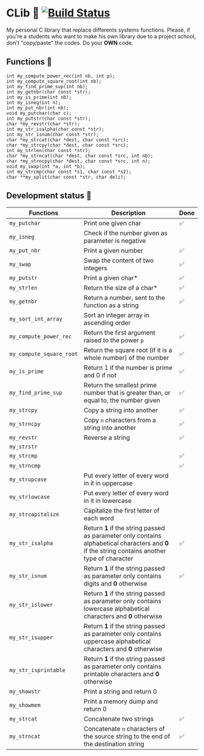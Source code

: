 # CLib :book:   [![Build Status](https://travis-ci.com/MrToto54/CLib.svg?branch=master)](https://travis-ci.com/MrToto54/CLib)
My personal C library that replace differents systems functions.
Please, if you're a students who want to make his own library due to a project school, don't "copy/paste" the codes. Do your **OWN** code.

## Functions :space_invader:
    int my_compute_power_rec(int nb, int p);
    int my_compute_square_root(int nb);
    int my_find_prime_sup(int nb);
    int my_getnbr(char const *str);
    int my_is_prime(int nb);
    int my_isneg(int n);
    int my_put_nbr(int nb);
    void my_putchar(char c);
    int my_putstr(char const *str);
    char *my_revstr(char *str);
    int my_str_isalpha(char const *str);
    int my_str_isnum(char const *str);
    char *my_strcat(char *dest, char const *src);
    char *my_strcpy(char *dest, char const *src);
    int my_strlen(char const *str);
    char *my_strncat(char *dest, char const *src, int nb);
    char *my_strncpy(char *dest, char const *src, int n);
    void my_swap(int *a, int *b);
    int my_strcmp(char const *s1, char const *s2);
    char **my_split(char const *str, char deli);

## Development status :construction:

| Functions | Description | Done |
| --- | --- | --- |
| `my_putchar` | Print one given char | :white_check_mark: |
| `my_isneg` | Check if the number given as parameter is negative |
| `my_put_nbr` | Print a given number | :white_check_mark: |
| `my_swap` | Swap the content of two integers | :white_check_mark: |
| `my_putstr` | Print a given char* | :white_check_mark: |
| `my_strlen` | Return the size of a char* | :white_check_mark: |
| `my_getnbr` | Return a number, sent to the function as a string | :white_check_mark: |
| `my_sort_int_array` | Sort an integer array in ascending order |
| `my_compute_power_rec` | Return the first argument raised to the power `p` | :white_check_mark: |
| `my_compute_square_root` |  Return the square root (if it is a whole number) of the number | :white_check_mark: |
| `my_is_prime` | Return 1 if the number is prime and 0 if not | :white_check_mark: |
| `my_find_prime_sup` |  Return the smallest prime number that is greater than, or equal to, the number given | :white_check_mark: |
| `my_strcpy` | Copy a string into another | :white_check_mark: |
| `my_strncpy` | Copy `n` characters from a string into another | :white_check_mark: |
| `my_revstr` | Reverse a string | :white_check_mark: |
| `my_strstr` |  |
| `my_strcmp` |  | :white_check_mark: |
| `my_strncmp` |  | :white_check_mark: |
| `my_strupcase` | Put every letter of every word in it in uppercase |
| `my_strlowcase` | Put every letter of every word in it in lowercase |
| `my_strcapitalize` | Capitalize the first letter of each word |
| `my_str_isalpha` | Return **1** if the string passed as parameter only contains alphabetical characters and **0** if the string contains another type of character | :white_check_mark: |
| `my_str_isnum` | Return **1** if the string passed as parameter only contains digits and **0** otherwise | :white_check_mark: |
| `my_str_islower` | Return **1** if the string passed as parameter only contains lowercase alphabetical characters and **0** otherwise |
| `my_str_isupper` | Return **1** if the string passed as parameter only contains uppercase alphabetical characters and **0** otherwise |
| `my_str_isprintable` | Return **1** if the string passed as parameter only contains printable characters and **0** otherwise |
| `my_showstr` | Print a string and return 0 |
| `my_showmem` | Print a memory dump and return 0 |
| `my_strcat` | Concatenate two strings | :white_check_mark: |
| `my_strncat` | Concatenate `n` characters of the source string to the end of the destination string | :white_check_mark: |